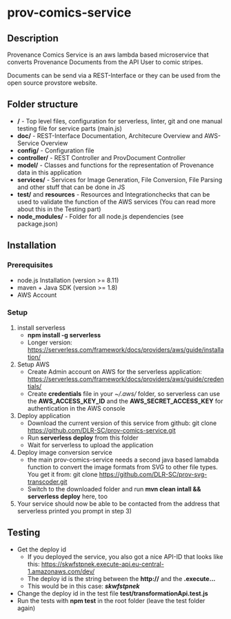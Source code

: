 # prov-comics-service
## Description
Provenance Comics Service is an aws lambda based microservice that converts Provenance Documents from the API User to comic stripes.

Documents can be send via a REST-Interface or they can be used from the open source provstore website.

## Folder structure
- **/** - Top level files, configuration for serverless, linter, git and one manual testing file for service parts (main.js)
- **doc/** - REST-Interface Documentation, Architecure Overview and AWS-Service Overview
- **config/** - Configuration file
- **controller/** - REST Controller and ProvDocument Controller
- **model/** - Classes and functions for the representation of Provenance data in this application
- **services/** - Services for Image Generation, File Conversion, File Parsing and other stuff that can be done in JS
- **test/** and **resources** - Resources and Integrationchecks that can be used to validate the function of the AWS services (You can read more about this in the Testing part)
- **node_modules/** - Folder for all node.js dependencies (see package.json)

## Installation
### Prerequisites
- node.js Installation (version >= 8.11)
- maven + Java SDK (version >= 1.8)
- AWS Account

### Setup
1. install serverless
    - **npm install -g serverless**
    - Longer version: https://serverless.com/framework/docs/providers/aws/guide/installation/
2. Setup AWS 
    - Create Admin account on AWS for the serverless application: https://serverless.com/framework/docs/providers/aws/guide/credentials/
    - Create **credentials** file in your *~/.aws/* folder, so serverless can use the **AWS_ACCESS_KEY_ID** and the **AWS_SECRET_ACCESS_KEY** for authentication in the AWS console
3. Deploy application
    - Download the current version of this service from github: git clone https://github.com/DLR-SC/prov-comics-service.git
    - Run **serverless deploy** from this folder
    - Wait for serverless to upload the application
4. Deploy image conversion service
    - the main prov-comics-service needs a second java based lamabda function to convert the image formats from SVG to other file types. You get it from: git clone https://github.com/DLR-SC/prov-svg-transcoder.git
    - Switch to the downloaded folder and run **mvn clean intall && serverless deploy** here, too
5. Your service should now be able to be contacted from the address that serverless printed you prompt in step 3)

## Testing 
- Get the deploy id
    - If you deployed the service, you also got a nice API-ID that looks like this: https://skwfstpnek.execute-api.eu-central-1.amazonaws.com/dev/
    - The deploy id is the string between the **http://** and the **.execute...**
    - This would be in this case: ***skwfstpnek***
- Change the deploy id in the test file **test/transformationApi.test.js**
- Run the tests with **npm test** in the root folder (leave the test folder again)


